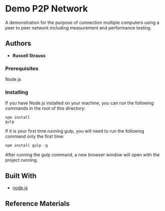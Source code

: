 # Demo P2P Network

A demonstration for the purpose of connection multiple computers using a peer to peer network including measurement and performance testing.

## Authors

* **Russell Strauss**

### Prerequisites

Node.js

### Installing

If you have Node.js installed on your machine, you can run the following commands in the root of this directory:

```
npm install
gulp
```

If it is your first time running gulp, you will need to run the following command only the first time:

```
npm install gulp -g
```

After running the gulp command, a new browser window will open with the project running.

## Built With

* [node.js](https://nodejs.org/en/)

## Reference Materials
